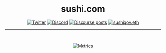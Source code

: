 <span align="center">

# sushi.com

[![Twitter](https://img.shields.io/badge/Twitter-black?logo=twitter&logoColor=white)](https://twitter.com/@sushiswap)
[![Discord](https://img.shields.io/discord/748031363935895552?color=black&label=discord&logo=discord&logoColor=white)](https://discord.gg/CD2YdZzb7Z)
[![Discourse posts](https://img.shields.io/discourse/posts?label=Community%20Forums&color=black&logo=discourse&server=https%3A%2F%2Fforum.sushi.com)](https://forum.sushi.com/)
[![sushigov.eth](https://img.shields.io/static/v1?label=&message=sushigov.eth&color=black&logo=ethereum&logoColor=white)](https://etherscan.io/enslookup-search?search=sushigov.eth)


---
  
<br />

![Metrics](/profile/metrics.svg)

</span>
